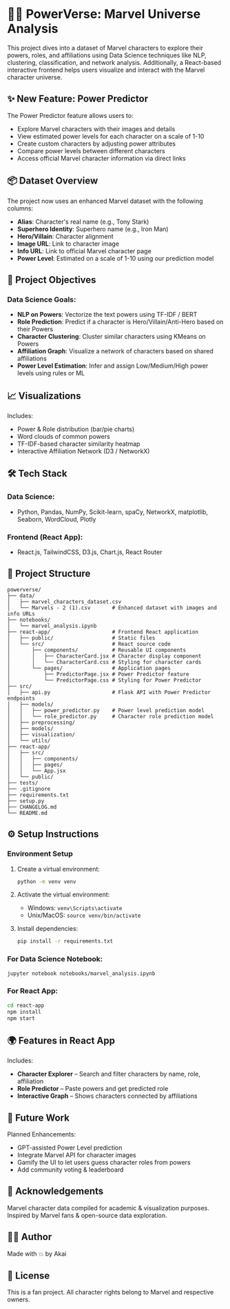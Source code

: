 # 🦸‍♂️ PowerVerse: Marvel Universe Analysis

This project dives into a dataset of Marvel characters to explore their powers, roles, and affiliations using Data Science techniques like NLP, clustering, classification, and network analysis. Additionally, a React-based interactive frontend helps users visualize and interact with the Marvel character universe.

## ✨ New Feature: Power Predictor

The Power Predictor feature allows users to:

- Explore Marvel characters with their images and details
- View estimated power levels for each character on a scale of 1-10
- Create custom characters by adjusting power attributes
- Compare power levels between different characters
- Access official Marvel character information via direct links

## 📦 Dataset Overview

The project now uses an enhanced Marvel dataset with the following columns:

- **Alias**: Character's real name (e.g., Tony Stark)
- **Superhero Identity**: Superhero name (e.g., Iron Man)
- **Hero/Villain**: Character alignment
- **Image URL**: Link to character image
- **Info URL**: Link to official Marvel character page
- **Power Level**: Estimated on a scale of 1-10 using our prediction model

## 🧠 Project Objectives

### Data Science Goals:
- **NLP on Powers**: Vectorize the text powers using TF-IDF / BERT
- **Role Prediction**: Predict if a character is Hero/Villain/Anti-Hero based on their Powers
- **Character Clustering**: Cluster similar characters using KMeans on Powers
- **Affiliation Graph**: Visualize a network of characters based on shared affiliations
- **Power Level Estimation**: Infer and assign Low/Medium/High power levels using rules or ML

## 📈 Visualizations

Includes:
- Power & Role distribution (bar/pie charts)
- Word clouds of common powers
- TF-IDF-based character similarity heatmap
- Interactive Affiliation Network (D3 / NetworkX)

## 🛠 Tech Stack

### Data Science:
- Python, Pandas, NumPy, Scikit-learn, spaCy, NetworkX, matplotlib, Seaborn, WordCloud, Plotly

### Frontend (React App):
- React.js, TailwindCSS, D3.js, Chart.js, React Router

## 📂 Project Structure

```
powerverse/
├── data/
│   ├── marvel_characters_dataset.csv
│   └── Marvels - 2 (1).csv       # Enhanced dataset with images and info URLs
├── notebooks/
│   └── marvel_analysis.ipynb
├── react-app/                    # Frontend React application
│   ├── public/                   # Static files
│   └── src/                      # React source code
│       ├── components/           # Reusable UI components
│       │   ├── CharacterCard.jsx # Character display component
│       │   └── CharacterCard.css # Styling for character cards
│       └── pages/                # Application pages
│           ├── PredictorPage.jsx # Power Predictor feature
│           └── PredictorPage.css # Styling for Power Predictor
├── src/
│   ├── api.py                    # Flask API with Power Predictor endpoints
│   ├── models/
│   │   ├── power_predictor.py    # Power level prediction model
│   │   └── role_predictor.py     # Character role prediction model
│   ├── preprocessing/
│   ├── models/
│   ├── visualization/
│   └── utils/
├── react-app/
│   ├── src/
│   │   ├── components/
│   │   ├── pages/
│   │   └── App.jsx
│   └── public/
├── tests/
├── .gitignore
├── requirements.txt
├── setup.py
├── CHANGELOG.md
└── README.md
```

## ⚙️ Setup Instructions

### Environment Setup

1. Create a virtual environment:
   ```bash
   python -m venv venv
   ```

2. Activate the virtual environment:
   - Windows: `venv\Scripts\activate`
   - Unix/MacOS: `source venv/bin/activate`

3. Install dependencies:
   ```bash
   pip install -r requirements.txt
   ```

### For Data Science Notebook:

```bash
jupyter notebook notebooks/marvel_analysis.ipynb
```

### For React App:

```bash
cd react-app
npm install
npm start
```

## 🌍 Features in React App

Includes:
- **Character Explorer** – Search and filter characters by name, role, affiliation
- **Role Predictor** – Paste powers and get predicted role
- **Interactive Graph** – Shows characters connected by affiliations

## 🔮 Future Work

Planned Enhancements:
- GPT-assisted Power Level prediction
- Integrate Marvel API for character images
- Gamify the UI to let users guess character roles from powers
- Add community voting & leaderboard

## 📢 Acknowledgements

Marvel character data compiled for academic & visualization purposes.
Inspired by Marvel fans & open-source data exploration.

## 👨‍💻 Author

Made with 💥 by Akai

## 📝 License

This is a fan project. All character rights belong to Marvel and respective owners.